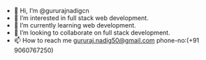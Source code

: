- 👋 Hi, I’m @gururajnadigcn
- 👀 I’m interested in full stack web development.
- 🌱 I’m currently learning web development.
- 💞️ I’m looking to collaborate on full stack development.
- 📫 How to reach me gururaj.nadig50@gmail.com phone-no:(+91 9060767250)


<!---

gururajnadigcn/gururajnadigcn is a ✨ special ✨ repository because its `README.md` (this file) appears on your GitHub profile.
You can click the Preview link to take a look at your changes.
--->
